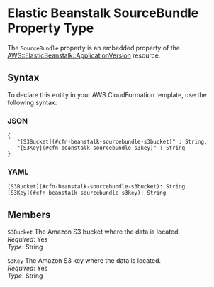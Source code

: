 # Elastic Beanstalk SourceBundle Property Type<a name="aws-properties-beanstalk-sourcebundle"></a>

The `SourceBundle` property is an embedded property of the [AWS::ElasticBeanstalk::ApplicationVersion](aws-properties-beanstalk-version.md) resource\.

## Syntax<a name="w4ab1c21c14e1050b5"></a>

To declare this entity in your AWS CloudFormation template, use the following syntax:

### JSON<a name="aws-properties-beanstalk-sourcebundle-syntax.json"></a>

```
{
   "[S3Bucket](#cfn-beanstalk-sourcebundle-s3bucket)" : String,
   "[S3Key](#cfn-beanstalk-sourcebundle-s3key)" : String
}
```

### YAML<a name="aws-properties-beanstalk-sourcebundle-syntax.yaml"></a>

```
[S3Bucket](#cfn-beanstalk-sourcebundle-s3bucket): String
[S3Key](#cfn-beanstalk-sourcebundle-s3key): String
```

## Members<a name="w4ab1c21c14e1050b7"></a>

`S3Bucket`  <a name="cfn-beanstalk-sourcebundle-s3bucket"></a>
The Amazon S3 bucket where the data is located\.  
*Required*: Yes  
*Type*: String

`S3Key`  <a name="cfn-beanstalk-sourcebundle-s3key"></a>
The Amazon S3 key where the data is located\.  
*Required*: Yes  
*Type*: String